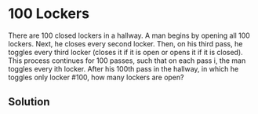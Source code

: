 # 100 Lockers

There are 100 closed lockers in a hallway. A man begins by opening all 100 lockers. 
Next, he closes every second locker. Then, on his third pass, he toggles every third locker 
(closes it if it is open or opens it if it is closed). This process continues for 100 passes, such that on each pass i, 
the man toggles every ith locker. After his 100th pass in the hallway, in which he toggles only locker #100, 
how many lockers are open?

## Solution



